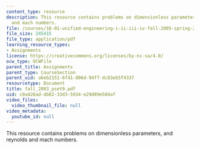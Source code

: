 ```yaml
---
content_type: resource
description: This resource contains problems on dimensionless parameters, and reynolds
  and mach numbers.
file: /courses/16-01-unified-engineering-i-ii-iii-iv-fall-2005-spring-2006/c0a426addb8233d35934e29d89e584af_fall_2003_pset9.pdf
file_size: 245415
file_type: application/pdf
learning_resource_types:
- Assignments
license: https://creativecommons.org/licenses/by-nc-sa/4.0/
ocw_type: OCWFile
parent_title: Assignments
parent_type: CourseSection
parent_uid: a6eb2151-6f41-806d-94ff-dc83eb5f4337
resourcetype: Document
title: fall_2003_pset9.pdf
uid: c0a426ad-db82-33d3-5934-e29d89e584af
video_files:
  video_thumbnail_file: null
video_metadata:
  youtube_id: null
---
```

This resource contains problems on dimensionless parameters, and reynolds and mach numbers.